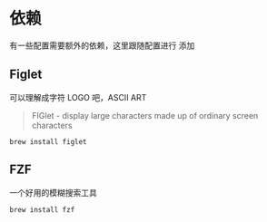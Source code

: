 # 依赖

有一些配置需要额外的依赖，这里跟随配置进行 添加

## Figlet

可以理解成字符 LOGO 吧，ASCII ART

> FIGlet - display large characters made up of ordinary screen characters

```
brew install figlet
```

## FZF

一个好用的模糊搜索工具

```
brew install fzf
```
